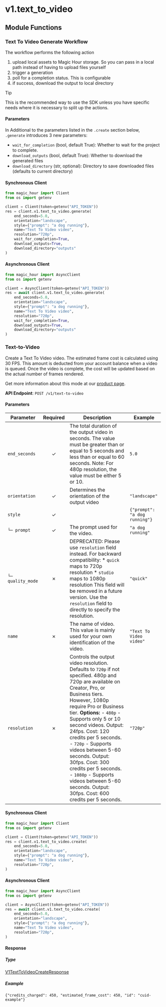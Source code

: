 # v1.text_to_video

## Module Functions



<!-- CUSTOM DOCS START -->

### Text To Video Generate Workflow <a name="generate"></a>

The workflow performs the following action

1. upload local assets to Magic Hour storage. So you can pass in a local path instead of having to upload files yourself
2. trigger a generation
3. poll for a completion status. This is configurable
4. if success, download the output to local directory

> [!TIP]
> This is the recommended way to use the SDK unless you have specific needs where it is necessary to split up the actions.

#### Parameters

In Additional to the parameters listed in the `.create` section below, `.generate` introduces 3 new parameters:

- `wait_for_completion` (bool, default True): Whether to wait for the project to complete.
- `download_outputs` (bool, default True): Whether to download the generated files
- `download_directory` (str, optional): Directory to save downloaded files (defaults to current directory)

#### Synchronous Client

```python
from magic_hour import Client
from os import getenv

client = Client(token=getenv("API_TOKEN"))
res = client.v1.text_to_video.generate(
    end_seconds=5.0,
    orientation="landscape",
    style={"prompt": "a dog running"},
    name="Text To Video video",
    resolution="720p",
    wait_for_completion=True,
    download_outputs=True,
    download_directory="outputs"
)
```

#### Asynchronous Client

```python
from magic_hour import AsyncClient
from os import getenv

client = AsyncClient(token=getenv("API_TOKEN"))
res = await client.v1.text_to_video.generate(
    end_seconds=5.0,
    orientation="landscape",
    style={"prompt": "a dog running"},
    name="Text To Video video",
    resolution="720p",
    wait_for_completion=True,
    download_outputs=True,
    download_directory="outputs"
)
```

<!-- CUSTOM DOCS END -->
### Text-to-Video <a name="create"></a>

Create a Text To Video video. The estimated frame cost is calculated using 30 FPS. This amount is deducted from your account balance when a video is queued. Once the video is complete, the cost will be updated based on the actual number of frames rendered.
  
Get more information about this mode at our [product page](https://magichour.ai/products/text-to-video).
  

**API Endpoint**: `POST /v1/text-to-video`

#### Parameters

| Parameter | Required | Description | Example |
|-----------|:--------:|-------------|--------|
| `end_seconds` | ✓ | The total duration of the output video in seconds.  The value must be greater than or equal to 5 seconds and less than or equal to 60 seconds.  Note: For 480p resolution, the value must be either 5 or 10. | `5.0` |
| `orientation` | ✓ | Determines the orientation of the output video | `"landscape"` |
| `style` | ✓ |  | `{"prompt": "a dog running"}` |
| `└─ prompt` | ✓ | The prompt used for the video. | `"a dog running"` |
| `└─ quality_mode` | ✗ | DEPRECATED: Please use `resolution` field instead. For backward compatibility: * `quick` maps to 720p resolution * `studio` maps to 1080p resolution  This field will be removed in a future version. Use the `resolution` field to directly to specify the resolution. | `"quick"` |
| `name` | ✗ | The name of video. This value is mainly used for your own identification of the video. | `"Text To Video video"` |
| `resolution` | ✗ | Controls the output video resolution. Defaults to `720p` if not specified.  480p and 720p are available on Creator, Pro, or Business tiers. However, 1080p require Pro or Business tier.  **Options:** - `480p` - Supports only 5 or 10 second videos. Output: 24fps. Cost: 120 credits per 5 seconds. - `720p` - Supports videos between 5-60 seconds. Output: 30fps. Cost: 300 credits per 5 seconds. - `1080p` - Supports videos between 5-60 seconds. Output: 30fps. Cost: 600 credits per 5 seconds. | `"720p"` |

#### Synchronous Client

```python
from magic_hour import Client
from os import getenv

client = Client(token=getenv("API_TOKEN"))
res = client.v1.text_to_video.create(
    end_seconds=5.0,
    orientation="landscape",
    style={"prompt": "a dog running"},
    name="Text To Video video",
    resolution="720p",
)

```

#### Asynchronous Client

```python
from magic_hour import AsyncClient
from os import getenv

client = AsyncClient(token=getenv("API_TOKEN"))
res = await client.v1.text_to_video.create(
    end_seconds=5.0,
    orientation="landscape",
    style={"prompt": "a dog running"},
    name="Text To Video video",
    resolution="720p",
)

```

#### Response

##### Type
[V1TextToVideoCreateResponse](/magic_hour/types/models/v1_text_to_video_create_response.py)

##### Example
`{"credits_charged": 450, "estimated_frame_cost": 450, "id": "cuid-example"}`


